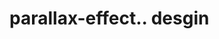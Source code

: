 # parallax-effect.. desgin                                                                                                                                                                                                                                                                                                                                                    
